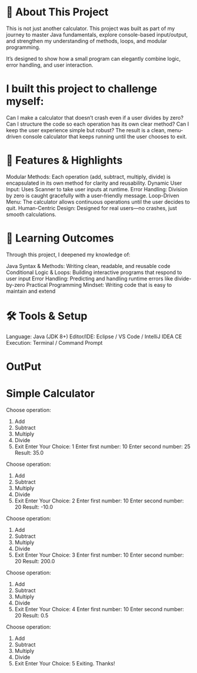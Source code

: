 # 🚀 About This Project
This is not just another calculator. This project was built as part of my journey to master Java fundamentals, explore console-based input/output, and strengthen my understanding of methods, loops, and modular programming.

It’s designed to show how a small program can elegantly combine logic, error handling, and user interaction.

# I built this project to challenge myself:

Can I make a calculator that doesn’t crash even if a user divides by zero?
Can I structure the code so each operation has its own clear method?
Can I keep the user experience simple but robust?
The result is a clean, menu-driven console calculator that keeps running until the user chooses to exit.

# 🌟 Features & Highlights
Modular Methods: Each operation (add, subtract, multiply, divide) is encapsulated in its own method for clarity and reusability.
Dynamic User Input: Uses Scanner to take user inputs at runtime.
Error Handling: Division by zero is caught gracefully with a user-friendly message.
Loop-Driven Menu: The calculator allows continuous operations until the user decides to quit.
Human-Centric Design: Designed for real users—no crashes, just smooth calculations.
# 🎯 Learning Outcomes
Through this project, I deepened my knowledge of:

Java Syntax & Methods: Writing clean, readable, and reusable code
Conditional Logic & Loops: Building interactive programs that respond to user input
Error Handling: Predicting and handling runtime errors like divide-by-zero
Practical Programming Mindset: Writing code that is easy to maintain and extend
# 🛠 Tools & Setup
Language: Java (JDK 8+)
Editor/IDE: Eclipse / VS Code / IntelliJ IDEA CE
Execution: Terminal / Command Prompt

# OutPut

# Simple Calculator
Choose operation:
1) Add
2) Subtract
3) Multiply
4) Divide
5) Exit
Enter Your Choice: 1
Enter first number: 10
Enter second number: 25
Result: 35.0

Choose operation:
1) Add
2) Subtract
3) Multiply
4) Divide
5) Exit
Enter Your Choice: 2
Enter first number: 10
Enter second number: 20
Result: -10.0

Choose operation:
1) Add
2) Subtract
3) Multiply
4) Divide
5) Exit
Enter Your Choice: 3
Enter first number: 10
Enter second number: 20
Result: 200.0

Choose operation:
1) Add
2) Subtract
3) Multiply
4) Divide
5) Exit
Enter Your Choice: 4
Enter first number: 10
Enter second number: 20
Result: 0.5

Choose operation:
1) Add
2) Subtract
3) Multiply
4) Divide
5) Exit
Enter Your Choice: 5
Exiting. Thanks!
